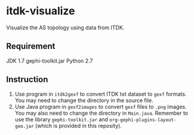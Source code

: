 itdk-visualize
==============

Visualize the AS topology using data from ITDK.

Requirement
-----------
JDK 1.7
gephi-toolkit.jar
Python 2.7

Instruction
-----------

1. Use program in `itdk2gexf` to convert ITDK txt dataset to `gexf` formats. You may need to change the directory in the source file.
2. Use Java program in `gexf2images` to convert `gexf` files to `.png` images. You may also need to change the directory in `Main.java`. Remember to use the library `gephi-toolkit.jar` and `org-gephi-plugins-layout-geo.jar` (which is provided in this reposity).